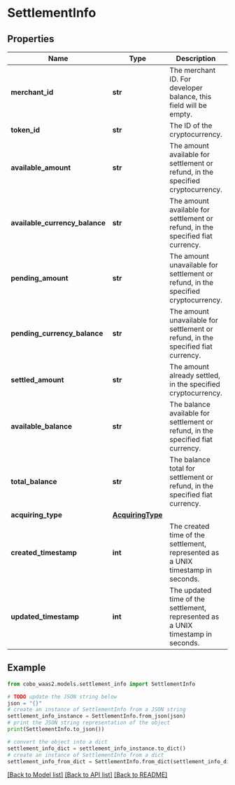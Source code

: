 # SettlementInfo


## Properties

Name | Type | Description | Notes
------------ | ------------- | ------------- | -------------
**merchant_id** | **str** | The merchant ID. For developer balance, this field will be empty. | [optional] 
**token_id** | **str** | The ID of the cryptocurrency. | [optional] 
**available_amount** | **str** | The amount available for settlement or refund, in the specified cryptocurrency. | 
**available_currency_balance** | **str** | The amount available for settlement or refund, in the specified fiat currency. | [optional] 
**pending_amount** | **str** | The amount unavailable for settlement or refund, in the specified cryptocurrency. | [optional] 
**pending_currency_balance** | **str** | The amount unavailable for settlement or refund, in the specified fiat currency. | [optional] 
**settled_amount** | **str** | The amount already settled, in the specified cryptocurrency. | [optional] 
**available_balance** | **str** | The balance available for settlement or refund, in the specified fiat currency. | [optional] 
**total_balance** | **str** | The balance total for settlement or refund, in the specified fiat currency. | [optional] 
**acquiring_type** | [**AcquiringType**](AcquiringType.md) |  | [optional] 
**created_timestamp** | **int** | The created time of the settlement, represented as a UNIX timestamp in seconds. | [optional] 
**updated_timestamp** | **int** | The updated time of the settlement, represented as a UNIX timestamp in seconds. | [optional] 

## Example

```python
from cobo_waas2.models.settlement_info import SettlementInfo

# TODO update the JSON string below
json = "{}"
# create an instance of SettlementInfo from a JSON string
settlement_info_instance = SettlementInfo.from_json(json)
# print the JSON string representation of the object
print(SettlementInfo.to_json())

# convert the object into a dict
settlement_info_dict = settlement_info_instance.to_dict()
# create an instance of SettlementInfo from a dict
settlement_info_from_dict = SettlementInfo.from_dict(settlement_info_dict)
```
[[Back to Model list]](../README.md#documentation-for-models) [[Back to API list]](../README.md#documentation-for-api-endpoints) [[Back to README]](../README.md)


